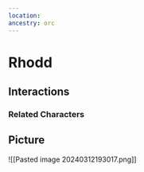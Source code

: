 ```yaml
---
location: 
ancestry: orc
---
```


# Rhodd

## Interactions


### Related Characters

## Picture
![[Pasted image 20240312193017.png]]
